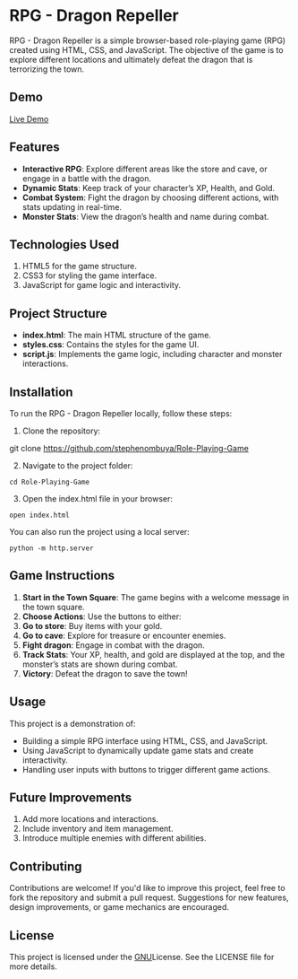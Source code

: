 # **RPG - Dragon Repeller**
RPG - Dragon Repeller is a simple browser-based role-playing game (RPG) created using HTML, CSS, and JavaScript. The objective of the game is to explore different locations and ultimately defeat the dragon that is terrorizing the town.

## **Demo**
[Live Demo](https://roleplayinggame2.netlify.app/)

## **Features**
* **Interactive RPG**: Explore different areas like the store and cave, or engage in a battle with the dragon.
* **Dynamic Stats**: Keep track of your character’s XP, Health, and Gold.
* **Combat System**: Fight the dragon by choosing different actions, with stats updating in real-time.
* **Monster Stats**: View the dragon’s health and name during combat.


## **Technologies Used**
1. HTML5 for the game structure.
2. CSS3 for styling the game interface.
3. JavaScript for game logic and interactivity.

## **Project Structure**
* **index.html**: The main HTML structure of the game.
* **styles.css**: Contains the styles for the game UI.
* **script.js**: Implements the game logic, including character and monster interactions.

## **Installation**
To run the RPG - Dragon Repeller locally, follow these steps:

1. Clone the repository:

git clone https://github.com/stephenombuya/Role-Playing-Game

2. Navigate to the project folder:

```
cd Role-Playing-Game
```

3. Open the index.html file in your browser:

```
open index.html
```

You can also run the project using a local server:

```
python -m http.server
```

## **Game Instructions**
1. **Start in the Town Square**: The game begins with a welcome message in the town square.
2. **Choose Actions**: Use the buttons to either:
3. **Go to store**: Buy items with your gold.
4. **Go to cave**: Explore for treasure or encounter enemies.
5. **Fight dragon**: Engage in combat with the dragon.
6. **Track Stats**: Your XP, health, and gold are displayed at the top, and the monster’s stats are shown during combat.
7. **Victory**: Defeat the dragon to save the town!

## **Usage**
This project is a demonstration of:

* Building a simple RPG interface using HTML, CSS, and JavaScript.
* Using JavaScript to dynamically update game stats and create interactivity.
* Handling user inputs with buttons to trigger different game actions.

## **Future Improvements**
1. Add more locations and interactions.
2. Include inventory and item management.
3. Introduce multiple enemies with different abilities.

## **Contributing**
Contributions are welcome! If you'd like to improve this project, feel free to fork the repository and submit a pull request. Suggestions for new features, design improvements, or game mechanics are encouraged.

## **License**
This project is licensed under the [GNU](https://github.com/stephenombuya/Role-Playing-Game/blob/main/LICENSE)License. See the LICENSE file for more details.

